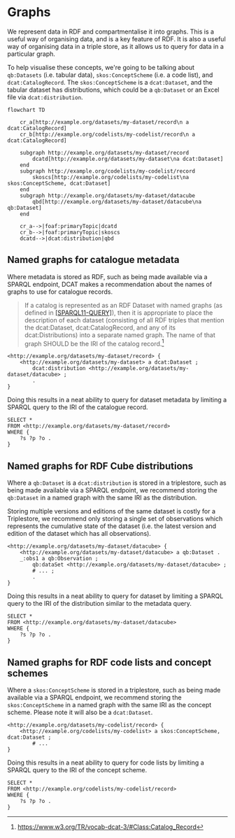 # Graphs

We represent data in RDF and compartmentalise it into graphs. This is a useful way of organising data, and is a key feature of RDF. It is also a useful way of organising data in a triple store, as it allows us to query for data in a particular graph.

To help visualise these concepts, we're going to be talking about `qb:Datasets` (i.e. tabular data), `skos:ConceptScheme` (i.e. a code list), and `dcat:CatalogRecord`. The `skos:ConceptScheme` is a `dcat:Dataset`, and the tabular dataset has distributions, which could be a `qb:Dataset` or an Excel file via `dcat:distribution`.

```mermaid
flowchart TD

    cr_a[http://example.org/datasets/my-dataset/record\n a dcat:CatalogRecord]
    cr_b[http://example.org/codelists/my-codelist/record\n a dcat:CatalogRecord]

    subgraph http://example.org/datasets/my-dataset/record
        dcatd[http://example.org/datasets/my-dataset\na dcat:Dataset]
    end
    subgraph http://example.org/codelists/my-codelist/record
        skoscs[http://example.org/codelists/my-codelist\na skos:ConceptScheme, dcat:Dataset]
    end
    subgraph http://example.org/datasets/my-dataset/datacube
        qbd[http://example.org/datasets/my-dataset/datacube\na qb:Dataset]
    end

    cr_a-->|foaf:primaryTopic|dcatd
    cr_b-->|foaf:primaryTopic|skoscs
    dcatd-->|dcat:distribution|qbd
```

## Named graphs for catalogue metadata

Where metadata is stored as RDF, such as being made available via a SPARQL endpoint, DCAT makes a recommendation about the names of graphs to use for catalogue records.

> If a catalog is represented as an RDF Dataset with named graphs (as defined in [[SPARQL11-QUERY]](https://www.w3.org/TR/sparql11-query/)), then it is appropriate to place the description of each dataset (consisting of all RDF triples that mention the dcat:Dataset, dcat:CatalogRecord, and any of its dcat:Distributions) into a separate named graph. The name of that graph SHOULD be the IRI of the catalog record.[^named-graphs]

```ttl
<http://example.org/datasets/my-dataset/record> {
    <http://example.org/datasets/my-dataset> a dcat:Dataset ;
        dcat:distribution <http://example.org/datasets/my-dataset/datacube> ;
        .
}
```

Doing this results in a neat ability to query for dataset metadata by limiting a SPARQL query to the IRI of the catalogue record.

```sparql
SELECT * 
FROM <http://example.org/datasets/my-dataset/record> 
WHERE {
    ?s ?p ?o .
}
```

## Named graphs for RDF Cube distributions

Where a `qb:Dataset` is a `dcat:distribution` is stored in a triplestore, such as being made available via a SPARQL endpoint, we recommend storing the `qb:Dataset` in a named graph with the same IRI as the distribution.

Storing multiple versions and editions of the same dataset is costly for a Triplestore, we recommend only storing a single set of observations which represents the cumulative state of the dataset (i.e. the latest version and edition of the dataset which has all observations).

```ttl
<http://example.org/datasets/my-dataset/datacube> {
    <http://example.org/datasets/my-dataset/datacube> a qb:Dataset .
    _:obs1 a qb:Observation ;
        qb:dataSet <http://example.org/datasets/my-dataset/datacube> ;
        # ... ;
        .
}
```

Doing this results in a neat ability to query for dataset by limiting a SPARQL query to the IRI of the distribution similar to the metadata query.

```sparql
SELECT * 
FROM <http://example.org/datasets/my-dataset/datacube>
WHERE {
    ?s ?p ?o .
}
```

## Named graphs for RDF code lists and concept schemes

Where a `skos:ConceptScheme` is stored in a triplestore, such as being made available via a SPARQL endpoint, we recommend storing the `skos:ConceptScheme` in a named graph with the same IRI as the concept scheme. Please note it will also be a `dcat:Dataset`.

```ttl
<http://example.org/datasets/my-codelist/record> {
    <http://example.org/codelists/my-codelist> a skos:ConceptScheme, dcat:Dataset ;
        # ...
}
```

Doing this results in a neat ability to query for code lists by limiting a SPARQL query to the IRI of the concept scheme.

```sparql
SELECT *
FROM <http://example.org/codelists/my-codelist/record>
WHERE {
    ?s ?p ?o .
}
```

[^named-graphs]: <https://www.w3.org/TR/vocab-dcat-3/#Class:Catalog_Record>
